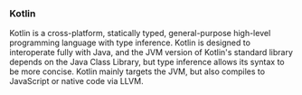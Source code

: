 ### Kotlin
Kotlin is a cross-platform, statically typed, general-purpose high-level programming language with type inference. Kotlin is designed to interoperate fully with Java, and the JVM version of Kotlin's standard library depends on the Java Class Library, but type inference allows its syntax to be more concise. Kotlin mainly targets the JVM, but also compiles to JavaScript or native code via LLVM.